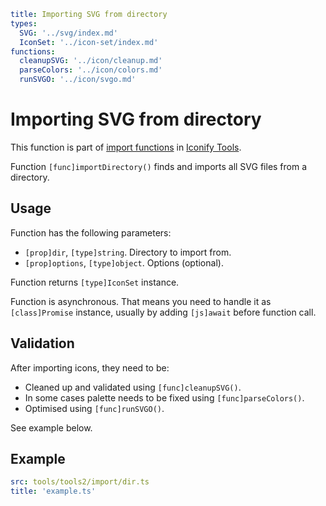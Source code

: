 ```yaml
title: Importing SVG from directory
types:
  SVG: '../svg/index.md'
  IconSet: '../icon-set/index.md'
functions:
  cleanupSVG: '../icon/cleanup.md'
  parseColors: '../icon/colors.md'
  runSVGO: '../icon/svgo.md'
```

# Importing SVG from directory

This function is part of [import functions](./index.md) in [Iconify Tools](../index.md).

Function `[func]importDirectory()` finds and imports all SVG files from a directory.

## Usage

Function has the following parameters:

- `[prop]dir`, `[type]string`. Directory to import from.
- `[prop]options`, `[type]object`. Options (optional).

Function returns `[type]IconSet` instance.

Function is asynchronous. That means you need to handle it as `[class]Promise` instance, usually by adding `[js]await` before function call.

## Validation

After importing icons, they need to be:

- Cleaned up and validated using `[func]cleanupSVG()`.
- In some cases palette needs to be fixed using `[func]parseColors()`.
- Optimised using `[func]runSVGO()`.

See example below.

## Example

```yaml
src: tools/tools2/import/dir.ts
title: 'example.ts'
```
